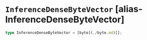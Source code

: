 # `InferenceDenseByteVector` [alias-InferenceDenseByteVector]
```typescript
type InferenceDenseByteVector = [byte](./byte.md)[];
```
